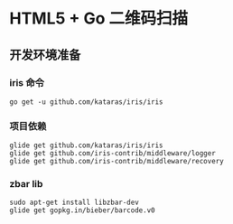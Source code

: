 # HTML5 + Go 二维码扫描

## 开发环境准备

### iris 命令

```
go get -u github.com/kataras/iris/iris
```

### 项目依赖

```
glide get github.com/kataras/iris/iris
glide get github.com/iris-contrib/middleware/logger
glide get github.com/iris-contrib/middleware/recovery
```

### zbar lib

```
sudo apt-get install libzbar-dev
glide get gopkg.in/bieber/barcode.v0
```
